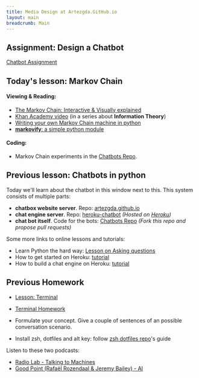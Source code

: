```yaml
---
title: Media Design at Artezgda.GitHub.io
layout: main
breadcrumb: Main
---
```


## Assignment: Design a Chatbot

[Chatbot Assignment](https://github.com/ArtezGDA/Course-Material/tree/master/DesignAChatbot.md)

## Today's lesson: Markov Chain

#### Viewing & Reading:

- [The Markov Chain: Interactive & Visually explained](http://setosa.io/ev/markov-chains/)
- [Khan Academy video](https://www.khanacademy.org/computing/computer-science/informationtheory/moderninfotheory/v/markov_chains) (in a series about **Information Theory**)
- [Writing your own Markov Chain machine in python](http://agiliq.com/blog/2009/06/generating-pseudo-random-text-with-markov-chains-u/)
- [**markovify**: a simple python module](https://github.com/jsvine/markovify)

#### Coding:

- Markov Chain experiments in the [Chatbots Repo](https://github.com/ArtezGDA/Chatbots).

## Previous lesson: Chatbots in python

Today we'll learn about the chatbot in this window next to this. This system consists of multiple parts:

- **chatbox website server**. Repo: [artezgda.github.io](https://github.com/ArtezGDA/artezgda.github.io)
- **chat engine server**. Repo: [heroku-chatbot](https://github.com/ArtezGDA/heroku-chatbot) _(Hosted on [Heroku](https://heroku.com))_
- **chat bot itself**. Code for the bots: [Chatbots Repo](https://github.com/ArtezGDA/Chatbots) _(Fork this repo and propose pull requests)_

Some more links to online lessons and tutorials:

- Learn Python the hard way: [Lesson on Asking questions](https://learnpythonthehardway.org/book/ex11.html)
- How to get started on Heroku: [tutorial](https://devcenter.heroku.com/articles/getting-started-with-python)
- How to build a chat engine on Heroku: [tutorial](https://devcenter.heroku.com/articles/python-websockets)

## Previous Homework

- [Lesson: Terminal](https://github.com/ArtezGDA/Course-Material/blob/master/Lesson_03_zsh.md)
- [Terminal Homework](https://github.com/ArtezGDA/Course-Material/blob/master/Homework_03_zsh.md)


- Formulate your concept. Give a couple of sentences of an possible conversation scenario.
- Install zsh, dotfiles and alt key: follow [zsh dotfiles repo](https://github.com/irlabs/zsh-dotfiles)'s guide

Listen to these two podcasts:

- [Radio Lab - Talking to Machines ](http://www.radiolab.org/story/137407-talking-to-machines/)
- [Good Point (Rafaël Rozendaal & Jeremy Bailey) - AI](http://www.stitcher.com/podcast/rafael-rozendaal/good-point/e/03-artificial-intelligence-48090727)

